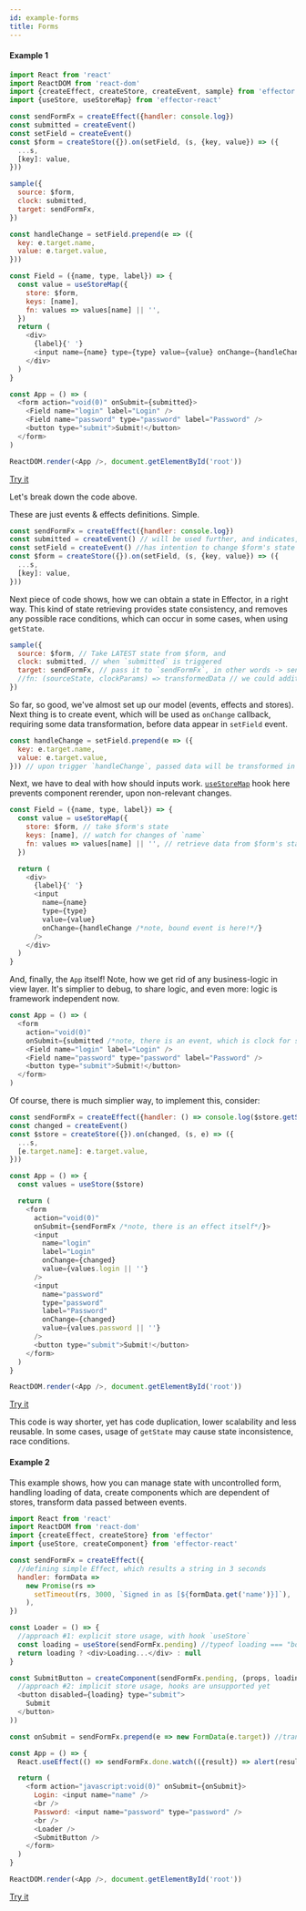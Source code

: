 ```yaml
---
id: example-forms
title: Forms
---
```


#### Example 1

```js try
import React from 'react'
import ReactDOM from 'react-dom'
import {createEffect, createStore, createEvent, sample} from 'effector'
import {useStore, useStoreMap} from 'effector-react'

const sendFormFx = createEffect({handler: console.log})
const submitted = createEvent()
const setField = createEvent()
const $form = createStore({}).on(setField, (s, {key, value}) => ({
  ...s,
  [key]: value,
}))

sample({
  source: $form,
  clock: submitted,
  target: sendFormFx,
})

const handleChange = setField.prepend(e => ({
  key: e.target.name,
  value: e.target.value,
}))

const Field = ({name, type, label}) => {
  const value = useStoreMap({
    store: $form,
    keys: [name],
    fn: values => values[name] || '',
  })
  return (
    <div>
      {label}{' '}
      <input name={name} type={type} value={value} onChange={handleChange} />
    </div>
  )
}

const App = () => (
  <form action="void(0)" onSubmit={submitted}>
    <Field name="login" label="Login" />
    <Field name="password" type="password" label="Password" />
    <button type="submit">Submit!</button>
  </form>
)

ReactDOM.render(<App />, document.getElementById('root'))
```

[Try it](https://share.effector.dev/2ksW0IsZ)

Let's break down the code above.

These are just events & effects definitions. Simple.

```js
const sendFormFx = createEffect({handler: console.log})
const submitted = createEvent() // will be used further, and indicates, we have an intention to submit form
const setField = createEvent() //has intention to change $form's state in a way, defined in reducer further
const $form = createStore({}).on(setField, (s, {key, value}) => ({
  ...s,
  [key]: value,
}))
```

Next piece of code shows, how we can obtain a state in Effector, in a right way. This kind of state retrieving provides state consistency, and removes any possible race conditions, which can occur in some cases, when using `getState`.

```js
sample({
  source: $form, // Take LATEST state from $form, and
  clock: submitted, // when `submitted` is triggered
  target: sendFormFx, // pass it to `sendFormFx`, in other words -> sendFormFx(state)
  //fn: (sourceState, clockParams) => transformedData // we could additionally transform data here, but if we need just pass source's value, we may omit this property
})
```

So far, so good, we've almost set up our model (events, effects and stores). Next thing is to create event, which will be used as `onChange` callback, requiring some data transformation, before data appear in `setField` event.

```js
const handleChange = setField.prepend(e => ({
  key: e.target.name,
  value: e.target.value,
})) // upon trigger `handleChange`, passed data will be transformed in a way, described in function above, and returning value will be passed to original `setField` event.
```

Next, we have to deal with how should inputs work. [`useStoreMap`](/api/effector-react/useStoreMap) hook here prevents component rerender, upon non-relevant changes.

```js
const Field = ({name, type, label}) => {
  const value = useStoreMap({
    store: $form, // take $form's state
    keys: [name], // watch for changes of `name`
    fn: values => values[name] || '', // retrieve data from $form's state in this way (note: there will be an error, if undefined is returned)
  })

  return (
    <div>
      {label}{' '}
      <input
        name={name}
        type={type}
        value={value}
        onChange={handleChange /*note, bound event is here!*/}
      />
    </div>
  )
}
```

And, finally, the `App` itself! Note, how we get rid of any business-logic in view layer. It's simplier to debug, to share logic, and even more: logic is framework independent now.

```js
const App = () => (
  <form
    action="void(0)"
    onSubmit={submitted /*note, there is an event, which is clock for sample*/}>
    <Field name="login" label="Login" />
    <Field name="password" type="password" label="Password" />
    <button type="submit">Submit!</button>
  </form>
)
```

Of course, there is much simplier way, to implement this, consider:

```js
const sendFormFx = createEffect({handler: () => console.log($store.getState())})
const changed = createEvent()
const $store = createStore({}).on(changed, (s, e) => ({
  ...s,
  [e.target.name]: e.target.value,
}))

const App = () => {
  const values = useStore($store)

  return (
    <form
      action="void(0)"
      onSubmit={sendFormFx /*note, there is an effect itself*/}>
      <input
        name="login"
        label="Login"
        onChange={changed}
        value={values.login || ''}
      />
      <input
        name="password"
        type="password"
        label="Password"
        onChange={changed}
        value={values.password || ''}
      />
      <button type="submit">Submit!</button>
    </form>
  )
}

ReactDOM.render(<App />, document.getElementById('root'))
```

[Try it](https://share.effector.dev/GBYkPuX2)

This code is way shorter, yet has code duplication, lower scalability and less reusable. In some cases, usage of `getState` may cause state inconsistence, race conditions.

#### Example 2

This example shows, how you can manage state with uncontrolled form, handling loading of data, create components which are dependent of stores, transform data passed between events.

```js try
import React from 'react'
import ReactDOM from 'react-dom'
import {createEffect, createStore} from 'effector'
import {useStore, createComponent} from 'effector-react'

const sendFormFx = createEffect({
  //defining simple Effect, which results a string in 3 seconds
  handler: formData =>
    new Promise(rs =>
      setTimeout(rs, 3000, `Signed in as [${formData.get('name')}]`),
    ),
})

const Loader = () => {
  //approach #1: explicit store usage, with hook `useStore`
  const loading = useStore(sendFormFx.pending) //typeof loading === "boolean"
  return loading ? <div>Loading...</div> : null
}

const SubmitButton = createComponent(sendFormFx.pending, (props, loading) => (
  //approach #2: implicit store usage, hooks are unsupported yet
  <button disabled={loading} type="submit">
    Submit
  </button>
))

const onSubmit = sendFormFx.prepend(e => new FormData(e.target)) //transforming upcoming data, from DOM Event to FormData

const App = () => {
  React.useEffect(() => sendFormFx.done.watch(({result}) => alert(result)), []) //applying side-effect, upon sendFormFx `done`

  return (
    <form action="javascript:void(0)" onSubmit={onSubmit}>
      Login: <input name="name" />
      <br />
      Password: <input name="password" type="password" />
      <br />
      <Loader />
      <SubmitButton />
    </form>
  )
}

ReactDOM.render(<App />, document.getElementById('root'))
```

[Try it](https://share.effector.dev/hIfXZ1Kg)
